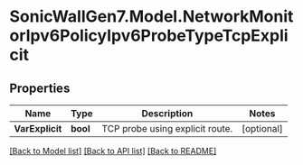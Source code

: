 # SonicWallGen7.Model.NetworkMonitorIpv6PolicyIpv6ProbeTypeTcpExplicit

## Properties

Name | Type | Description | Notes
------------ | ------------- | ------------- | -------------
**VarExplicit** | **bool** | TCP probe using explicit route. | [optional] 

[[Back to Model list]](../README.md#documentation-for-models) [[Back to API list]](../README.md#documentation-for-api-endpoints) [[Back to README]](../README.md)

